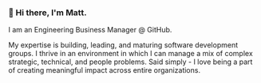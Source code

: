 ### 👋 Hi there, I'm Matt.

I am an Engineering Business Manager @ GitHub. 

My expertise is building, leading, and maturing software development groups. I thrive in an environment in which I can manage a mix of complex strategic, technical, and people problems. Said simply - I love being a part of creating meaningful impact across entire organizations. 
